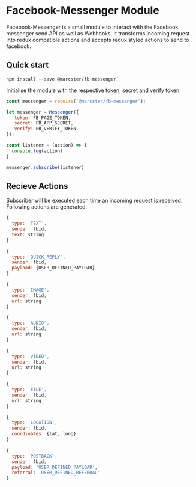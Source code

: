 # Facebook-Messenger Module

Facebook-Messenger is a small module to interact with the Facebook messenger send API as well as Webhooks. It transforms incoming request into redux compatible actions and accepts redux styled actions to send to facebook.

## Quick start

```
npm install --save @marcster/fb-messenger`
```

Initialise the module with the respective token, secret and verify token.

```javascript
const messenger = require('@marcster/fb-messenger');

let messenger = Messenger({
   token: FB_PAGE_TOKEN,
   secret: FB_APP_SECRET,
   verify: FB_VERIFY_TOKEN
});

const listener = (action) => {
  console.log(action)
}

messenger.subscribe(listener)
```

## Recieve Actions

Subscriber will be executed each time an incoming request is received. Following actions are generated.

```javascript
{
  type: 'TEXT',
  sender: fbid,
  text: string
}

{
  type: 'QUICK_REPLY',
  sender: fbid,
  payload: {USER_DEFINED_PAYLOAD}
}

{
  type: 'IMAGE',
  sender: fbid,
  url: string
}

{
  type: 'AUDIO',
  sender: fbid,
  url: string
}

{
  type: 'VIDEO',
  sender: fbid,
  url: string
}

{
  type: 'FILE',
  sender: fbid,
  url: string
}

{
  type: 'LOCATION',
  sender: fbid,
  coordinates: {lat, long}
}

{
  type: 'POSTBACK',
  sender: fbid,
  payload: 'USER_DEFINED_PAYLOAD',
  referral: 'USER_DEFINED_REFERRAL'
}
```
